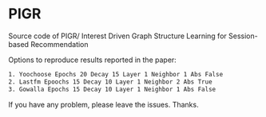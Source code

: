 # PIGR

Source code of PIGR/ Interest Driven Graph Structure Learning for Session-based Recommendation

Options to reproduce results reported in the paper:

```bash
1. Yoochoose Epochs 20 Decay 15 Layer 1 Neighbor 1 Abs False
2. Lastfm Epoochs 15 Decay 10 Layer 1 Neighbor 2 Abs True
3. Gowalla Epochs 15 Decay 10 Layer 1 Neighbor 1 Abs False
```
If you have any problem, please leave the issues. Thanks.

